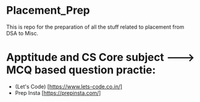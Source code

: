 # Placement_Prep
This is repo for the preparation of all the stuff related to placement from DSA to Misc.

# Apptitude and CS Core subject ---> MCQ based question practie:
- (Let's Code) [https://www.lets-code.co.in/]
- Prep Insta [https://prepinsta.com/]

